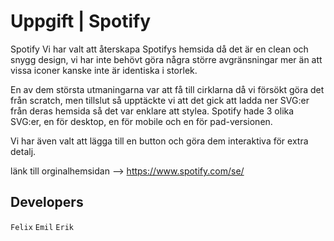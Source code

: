 # Uppgift | Spotify
Spotify
Vi har valt att återskapa Spotifys hemsida då det är en clean och snygg design, vi har inte behövt göra några större avgränsningar mer än att vissa iconer kanske inte är identiska i storlek. 

En av dem största utmaningarna var att få till cirklarna då vi försökt göra det från scratch, men tillslut så upptäckte vi att det gick att ladda ner SVG:er från deras hemsida så det var enklare att stylea. Spotify hade 3 olika SVG:er, en för desktop, en för mobile och en för pad-versionen. 

Vi har även valt att lägga till en button och göra dem interaktiva för extra detalj.

länk till orginalhemsidan --> https://www.spotify.com/se/ 





## Developers 

`Felix`
`Emil`
`Erik`




